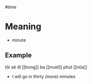 #time

# Meaning
- minute


## Example
tôi sẽ đi [[trong]] ba [[mươi]] phút [[nữa]]
- I will go in thirty (more) minutes